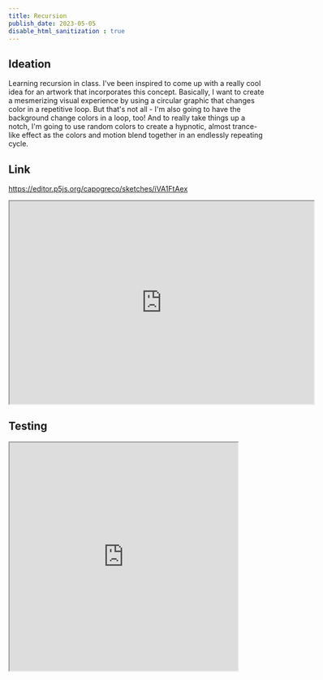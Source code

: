 ```yaml
---
title: Recursion
publish_date: 2023-05-05
disable_html_sanitization : true
---
```


## Ideation
Learning recursion in class. I've been inspired to come up with a really cool idea for an artwork that incorporates this concept. Basically, I want to create a mesmerizing visual experience by using a circular graphic that changes color in a repetitive loop. But that's not all - I'm also going to have the background change colors in a loop, too! And to really take things up a notch, I'm going to use random colors to create a hypnotic, almost trance-like effect as the colors and motion blend together in an endlessly repeating cycle. 

## Link
https://editor.p5js.org/capogreco/sketches/iVA1FtAex

<iframe width="600" height="400"src="https://editor.p5js.org/capogreco/full/iVA1FtAex"></iframe>

## Testing

<iframe width="450" height="450" src="https://editor.p5js.org/whateverimsandy/full/tZPxKd-yI"></iframe>
